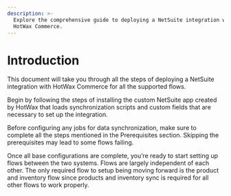 ```yaml
---
description: >-
  Explore the comprehensive guide to deploying a NetSuite integration with
  HotWax Commerce.
---
```


# Introduction

This document will take you through all the steps of deploying a NetSuite integration with HotWax Commerce for all the supported flows.

Begin by following the steps of installing the custom NetSuite app created by HotWax that loads synchronization scripts and custom fields that are necessary to set up the integration.

Before configuring any jobs for data synchronization, make sure to complete all the steps mentioned in the Prerequisites section. Skipping the prerequisites may lead to some flows failing.

Once all base configurations are complete, you’re ready to start setting up flows between the two systems. Flows are largely independent of each other. The only required flow to setup being moving forward is the product and inventory flow since products and inventory sync is required for all other flows to work properly.
